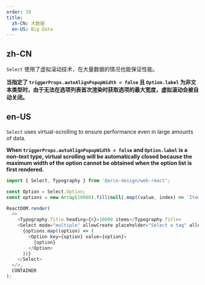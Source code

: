 ```yaml
---
order: 19
title:
  zh-CN: 大数据
  en-US: Big Data
---
```


## zh-CN

`Select` 使用了虚拟滚动技术，在大量数据的情况也能保证性能。

**当指定了 `triggerProps.autoAlignPopupWidth = false` 且 `Option.label` 为非文本类型时，由于无法在选项列表首次渲染时获取选项的最大宽度，虚拟滚动会被自动关闭。**

## en-US

`Select` uses virtual-scrolling to ensure performance even in large amounts of data.

**When `triggerProps.autoAlignPopupWidth = false` and `Option.label` is a non-text type, virtual scrolling will be automatically closed because the maximum width of the option cannot be obtained when the option list is first rendered.**

```js
import { Select, Typography } from '@arco-design/web-react';

const Option = Select.Option;
const options = new Array(10000).fill(null).map((value, index) => `Item ${index}`);

ReactDOM.render(
  <>
    <Typography.Title heading={6}>10000 items</Typography.Title>
    <Select mode="multiple" allowCreate placeholder="Select a tag" allowClear style={{ width: 345 }}>
      {options.map((option) => (
        <Option key={option} value={option}>
          {option}
        </Option>
      ))}
    </Select>
  </>,
  CONTAINER
);
```

